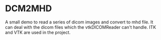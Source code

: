# DCM2MHD
A small demo to read a series of dicom images and convert to mhd file.
It can deal with the dicom files which the vtkDICOMReader can't handle.
ITK and VTK are used in the project.
